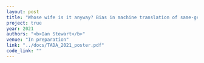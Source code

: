 ```yaml
---
layout: post
title: "Whose wife is it anyway? Bias in machine translation of same-gender relationships" 
project: true
year: 2021
authors: "<b>Ian Stewart</b>"
venue: "In preparation"
link: "../docs/TADA_2021_poster.pdf"
code_link: ""
---
```

